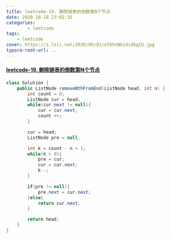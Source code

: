 ```yaml
---
title: leetcode-19. 删除链表的倒数第N个节点
date: 2020-10-18 23:02:35
categories: 
		- leetcode
tags: 
	- leetcode
cover: https://i.loli.net/2020/09/01/oT6hnNGz4idbgCU.jpg
typora-root-url: ..
---
```


#### [leetcode-19. 删除链表的倒数第N个节点](https://leetcode-cn.com/problems/remove-nth-node-from-end-of-list/)

```java
class Solution {
    public ListNode removeNthFromEnd(ListNode head, int n) {
        int count = 0;
        ListNode cur = head;
        while(cur.next != null){
            cur = cur.next;
            count ++;
        }

        cur = head;
        ListNode pre = null;

        int k = count - n + 1;
        while(k > 0){
            pre = cur;
            cur = cur.next;
            k--;
        }

        if(pre != null){
            pre.next = cur.next;
        }else{
            return cur.next;
        }

        return head;
    }
}
```

